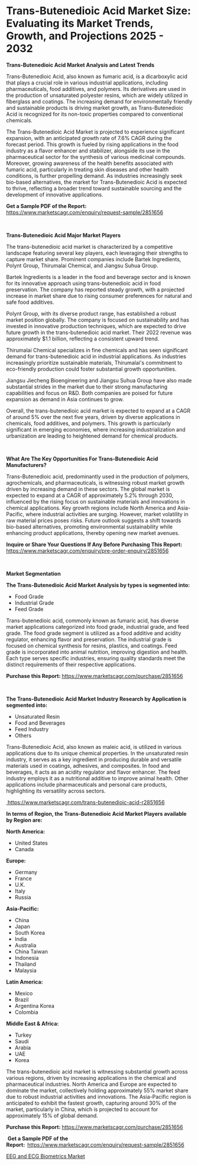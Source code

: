 <p><h1>Trans-Butenedioic Acid Market Size: Evaluating its Market Trends, Growth, and Projections 2025 - 2032</h1></p><p><strong>Trans-Butenedioic Acid Market Analysis and Latest Trends</strong></p>
<p><p>Trans-Butenedioic Acid, also known as fumaric acid, is a dicarboxylic acid that plays a crucial role in various industrial applications, including pharmaceuticals, food additives, and polymers. Its derivatives are used in the production of unsaturated polyester resins, which are widely utilized in fiberglass and coatings. The increasing demand for environmentally friendly and sustainable products is driving market growth, as Trans-Butenedioic Acid is recognized for its non-toxic properties compared to conventional chemicals.</p><p>The Trans-Butenedioic Acid Market is projected to experience significant expansion, with an anticipated growth rate of 7.6% CAGR during the forecast period. This growth is fueled by rising applications in the food industry as a flavor enhancer and stabilizer, alongside its use in the pharmaceutical sector for the synthesis of various medicinal compounds. Moreover, growing awareness of the health benefits associated with fumaric acid, particularly in treating skin diseases and other health conditions, is further propelling demand. As industries increasingly seek bio-based alternatives, the market for Trans-Butenedioic Acid is expected to thrive, reflecting a broader trend toward sustainable sourcing and the development of innovative applications.</p></p>
<p><strong>Get a Sample PDF of the Report:&nbsp;</strong> <a href="https://www.marketscagr.com/enquiry/request-sample/2851656?utm_campaign=2476&utm_medium=2&utm_source=Github&utm_content=ia&utm_term=11032025&utm_id=trans-butenedioic-acid">https://www.marketscagr.com/enquiry/request-sample/2851656</a></p>
<p>&nbsp;</p>
<p><strong>Trans-Butenedioic Acid Major Market Players</strong></p>
<p><p>The trans-butenedioic acid market is characterized by a competitive landscape featuring several key players, each leveraging their strengths to capture market share. Prominent companies include Bartek Ingredients, Polynt Group, Thirumalai Chemical, and Jiangsu Suhua Group. </p><p>Bartek Ingredients is a leader in the food and beverage sector and is known for its innovative approach using trans-butenedioic acid in food preservation. The company has reported steady growth, with a projected increase in market share due to rising consumer preferences for natural and safe food additives.</p><p>Polynt Group, with its diverse product range, has established a robust market position globally. The company is focused on sustainability and has invested in innovative production techniques, which are expected to drive future growth in the trans-butenedioic acid market. Their 2022 revenue was approximately $1.1 billion, reflecting a consistent upward trend.</p><p>Thirumalai Chemical specializes in fine chemicals and has seen significant demand for trans-butenedioic acid in industrial applications. As industries increasingly prioritize sustainable materials, Thirumalai's commitment to eco-friendly production could foster substantial growth opportunities.</p><p>Jiangsu Jiecheng Bioengineering and Jiangsu Suhua Group have also made substantial strides in the market due to their strong manufacturing capabilities and focus on R&D. Both companies are poised for future expansion as demand in Asia continues to grow.</p><p>Overall, the trans-butenedioic acid market is expected to expand at a CAGR of around 5% over the next five years, driven by diverse applications in chemicals, food additives, and polymers. This growth is particularly significant in emerging economies, where increasing industrialization and urbanization are leading to heightened demand for chemical products.</p></p>
<p>&nbsp;</p>
<p><strong>What Are The Key Opportunities For Trans-Butenedioic Acid Manufacturers?</strong></p>
<p><p>Trans-Butenedioic acid, predominantly used in the production of polymers, agrochemicals, and pharmaceuticals, is witnessing robust market growth driven by increasing demand in these sectors. The global market is expected to expand at a CAGR of approximately 5.2% through 2030, influenced by the rising focus on sustainable materials and innovations in chemical applications. Key growth regions include North America and Asia-Pacific, where industrial activities are surging. However, market volatility in raw material prices poses risks. Future outlook suggests a shift towards bio-based alternatives, promoting environmental sustainability while enhancing product applications, thereby opening new market avenues.</p></p>
<p><strong>Inquire or Share Your Questions If Any Before Purchasing This Report:</strong> <a href="https://www.marketscagr.com/enquiry/pre-order-enquiry/2851656?utm_campaign=2476&utm_medium=2&utm_source=Github&utm_content=ia&utm_term=11032025&utm_id=trans-butenedioic-acid">https://www.marketscagr.com/enquiry/pre-order-enquiry/2851656</a></p>
<p>&nbsp;</p>
<p><strong>Market Segmentation</strong></p>
<p><strong>The Trans-Butenedioic Acid Market Analysis by types is segmented into:</strong></p>
<p><ul><li>Food Grade</li><li>Industrial Grade</li><li>Feed Grade</li></ul></p>
<p><p>Trans-butenedioic acid, commonly known as fumaric acid, has diverse market applications categorized into food grade, industrial grade, and feed grade. The food grade segment is utilized as a food additive and acidity regulator, enhancing flavor and preservation. The industrial grade is focused on chemical synthesis for resins, plastics, and coatings. Feed grade is incorporated into animal nutrition, improving digestion and health. Each type serves specific industries, ensuring quality standards meet the distinct requirements of their respective applications.</p></p>
<p><strong>Purchase this Report:&nbsp;</strong><a href="https://www.marketscagr.com/purchase/2851656?utm_campaign=2476&utm_medium=2&utm_source=Github&utm_content=ia&utm_term=11032025&utm_id=trans-butenedioic-acid">https://www.marketscagr.com/purchase/2851656</a></p>
<p>&nbsp;</p>
<p><strong>The Trans-Butenedioic Acid Market Industry Research by Application is segmented into:</strong></p>
<p><ul><li>Unsaturated Resin</li><li>Food and Beverages</li><li>Feed Industry</li><li>Others</li></ul></p>
<p><p>Trans-Butenedioic Acid, also known as maleic acid, is utilized in various applications due to its unique chemical properties. In the unsaturated resin industry, it serves as a key ingredient in producing durable and versatile materials used in coatings, adhesives, and composites. In food and beverages, it acts as an acidity regulator and flavor enhancer. The feed industry employs it as a nutritional additive to improve animal health. Other applications include pharmaceuticals and personal care products, highlighting its versatility across sectors.</p></p>
<p><a href="https://www.marketscagr.com/trans-butenedioic-acid-r2851656?utm_campaign=2476&utm_medium=2&utm_source=Github&utm_content=ia&utm_term=11032025&utm_id=trans-butenedioic-acid">&nbsp;https://www.marketscagr.com/trans-butenedioic-acid-r2851656</a></p>
<p><strong>In terms of Region, the Trans-Butenedioic Acid Market Players available by Region are:</strong></p>
<p>
    <p> <strong> North America: </strong>
        <ul>
            <li>United States</li>
            <li>Canada</li>
        </ul>
        </p> 
    <p> <strong> Europe: </strong>
        <ul>
            <li>Germany</li>
            <li>France</li>
            <li>U.K.</li>
            <li>Italy</li>
            <li>Russia</li>
        </ul>
        </p> 
    <p> <strong> Asia-Pacific: </strong>
        <ul>
            <li>China</li>
            <li>Japan</li>
            <li>South Korea</li>
            <li>India</li>
            <li>Australia</li>
            <li>China Taiwan</li>
            <li>Indonesia</li>
            <li>Thailand</li>
            <li>Malaysia</li>
        </ul>
        </p> 
    <p> <strong> Latin America: </strong>
        <ul>
            <li>Mexico</li>
            <li>Brazil</li>
            <li>Argentina Korea</li>
            <li>Colombia</li>
        </ul>
        </p> 
    <p> <strong> Middle East & Africa: </strong>
        <ul>
            <li>Turkey</li>
            <li>Saudi</li>
            <li>Arabia</li>
            <li>UAE</li>
            <li>Korea</li>
        </ul>
    </p>
    </p>
<p><p>The trans-butenedioic acid market is witnessing substantial growth across various regions, driven by increasing applications in the chemical and pharmaceutical industries. North America and Europe are expected to dominate the market, collectively holding approximately 55% market share due to robust industrial activities and innovations. The Asia-Pacific region is anticipated to exhibit the fastest growth, capturing around 30% of the market, particularly in China, which is projected to account for approximately 15% of global demand.</p></p>
<p><strong>Purchase this Report: </strong><a href="https://www.marketscagr.com/purchase/2851656?utm_campaign=2476&utm_medium=2&utm_source=Github&utm_content=ia&utm_term=11032025&utm_id=trans-butenedioic-acid">https://www.marketscagr.com/purchase/2851656</a></p>
<p>&nbsp;<strong>Get a Sample PDF of the Report:&nbsp;&nbsp;</strong><a href="https://www.marketscagr.com/enquiry/request-sample/2851656?utm_campaign=2476&utm_medium=2&utm_source=Github&utm_content=ia&utm_term=11032025&utm_id=trans-butenedioic-acid">https://www.marketscagr.com/enquiry/request-sample/2851656</a></p>
<p><strong></strong></p>
<p><p><a href="https://github.com/perbetpereir/Market-Research-Report-List-1/blob/main/eeg-and-ecg-biometrics-market.md?utm_campaign=2476&utm_medium=2&utm_source=Github&utm_content=ia&utm_term=11032025&utm_id=trans-butenedioic-acid">EEG and ECG Biometrics Market</a></p></p>